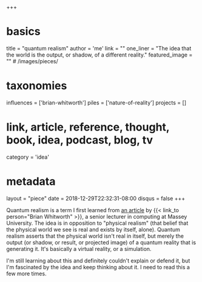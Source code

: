 +++
# basics
title     		 = "quantum realism"
author    		 = 'me'
link      		 = ""
one_liner 		 = "The idea that the world is the output, or shadow, of a different reality."
featured_image = "" # /images/pieces/

# taxonomies
influences		 = ['brian-whitworth']
piles     		 = ['nature-of-reality']
projects			 = []

# link, article, reference, thought, book, idea, podcast, blog, tv
category  		 = 'idea'

# metadata
layout	    	 = "piece"
date      		 = 2018-12-29T22:32:31-08:00
disqus    		 = false
+++

Quantum realism is a term I first learned from [an article](http://listverse.com/2014/11/26/10-reasons-why-our-universe-is-a-virtual-reality/) by {{< link_to person="Brian Whitworth" >}}, a senior lecturer in computing at Massey University. The idea is in opposition to "physical realism" (that belief that the physical world we see is real and exists by itself, alone). Quantum realism asserts that the physical world isn't real in itself, but merely the output (or shadow, or result, or projected image) of a quantum reality that is generating it. It's basically a virtual reality, or a simulation.

I'm still learning about this and definitely couldn't explain or defend it, but I'm fascinated by the idea and keep thinking about it. I need to read this a few more times.